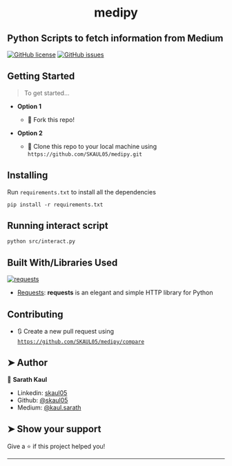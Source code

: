 <h1 align="center">medipy</h1>

## Python Scripts to fetch information from Medium
  [![GitHub license](https://img.shields.io/github/license/SKAUL05/medipy.svg?style=flat&logo=github)](https://github.com/SKAUL05/medipy/blob/master/LICENSE) [![GitHub issues](https://img.shields.io/github/issues/SKAUL05/medipy.svg?logo=github)](https://github.com/SKAUL05/medipy/issues)

## Getting Started

> To get started...

- **Option 1**

  - 🍴 Fork this repo!

- **Option 2**
  - 👯 Clone this repo to your local machine using `https://github.com/SKAUL05/medipy.git`

## Installing

Run `requirements.txt` to install all the dependencies

```
pip install -r requirements.txt
```


## Running interact script

```
python src/interact.py
```


## Built With/Libraries Used

[![requests](https://img.shields.io/badge/Python-requests-blue.svg?style=flat&logo=python&logoColor=white)](https://requests.readthedocs.io/)
- [Requests](https://github.com/psf/requests): **requests** is an elegant and simple HTTP library for Python

## Contributing

- 🔃 Create a new pull request using <a href="https://github.com/SKAUL05/medipy/compare" target="_blank">`https://github.com/SKAUL05/medipy/compare`</a>

## ➤ Author

👤 **Sarath Kaul**

- Linkedin: [skaul05](https://www.linkedin.com/in/skaul05/)
- Github: [@skaul05](https://github.com/skaul05)
- Medium: [@kaul.sarath](https://medium.com/@kaul.sarath)

## ➤ Show your support

Give a ⭐️ if this project helped you!

---

